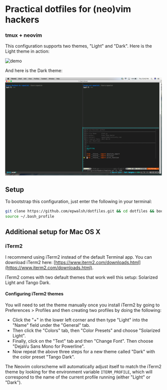 # Practical dotfiles for (neo)vim hackers

### tmux + neovim

This configuration supports two themes, "Light" and "Dark". Here is the Light theme in action:

![demo](images/demo2.gif)

And here is the Dark theme:

![dark](images/screen_shot_dark.png)


## Setup

To bootstrap this configuration, just enter the following in your terminal:

```bash
git clone https://github.com/epwalsh/dotfiles.git && cd dotfiles && bootstrap.sh
source ~/.bash_profile
```

## Additional setup for Mac OS X

### iTerm2

I recommend using iTerm2 instead of the default Terminal app. You can download iTerm2 here:
[https://www.iterm2.com/downloads.html](https://www.iterm2.com/downloads.html).

iTerm2 comes with two default themes that work well this setup: Solarized Light and Tango Dark.

#### Configuring iTerm2 themes

You will need to set the theme manually once you install iTerm2 by going to Preferences > Profiles and 
then creating two profiles by doing the following: 

- Click the "+" in the lower left corner and then type "Light" into
the "Name" field under the "General" tab. 
- Then click the "Colors" tab, then "Color Presets" and choose "Solarized Light".
- Finally, click on the "Text" tab and then "Change Font". Then choose "DejaVu Sans Mono for Powerline".
- Now repeat the above three steps for a new theme called "Dark" with the color preset "Tango Dark".

The Neovim colorscheme will automatically adjust itself to match the iTerm2 theme by looking for the environment variable `ITERM_PROFILE`, which will correspond to the name of the current profile running (either "Light" or "Dark").
